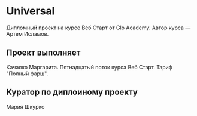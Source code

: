 # Universal

Дипломный проект на курсе Веб Старт от Glo Academy. Автор курса — Артем Исламов.

## Проект выполняет

Качалко Маргарита. Пятнадцатый поток курса Веб Старт. Тариф "Полный фарш".

## Куратор по диплоиному проекту

Мария Шкурко
